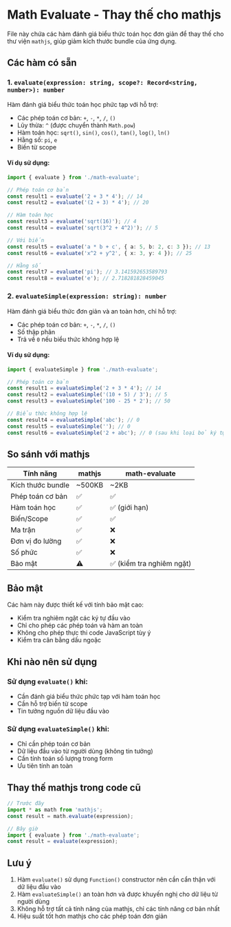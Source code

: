 # Math Evaluate - Thay thế cho mathjs

File này chứa các hàm đánh giá biểu thức toán học đơn giản để thay thế cho thư viện `mathjs`, giúp giảm kích thước bundle của ứng dụng.

## Các hàm có sẵn

### 1. `evaluate(expression: string, scope?: Record<string, number>): number`

Hàm đánh giá biểu thức toán học phức tạp với hỗ trợ:
- Các phép toán cơ bản: `+`, `-`, `*`, `/`, `()` 
- Lũy thừa: `^` (được chuyển thành `Math.pow`)
- Hàm toán học: `sqrt()`, `sin()`, `cos()`, `tan()`, `log()`, `ln()`
- Hằng số: `pi`, `e`
- Biến từ scope

#### Ví dụ sử dụng:

```typescript
import { evaluate } from './math-evaluate';

// Phép toán cơ bản
const result1 = evaluate('2 + 3 * 4'); // 14
const result2 = evaluate('(2 + 3) * 4'); // 20

// Hàm toán học
const result3 = evaluate('sqrt(16)'); // 4
const result4 = evaluate('sqrt(3^2 + 4^2)'); // 5

// Với biến
const result5 = evaluate('a * b + c', { a: 5, b: 2, c: 3 }); // 13
const result6 = evaluate('x^2 + y^2', { x: 3, y: 4 }); // 25

// Hằng số
const result7 = evaluate('pi'); // 3.141592653589793
const result8 = evaluate('e'); // 2.718281828459045
```

### 2. `evaluateSimple(expression: string): number`

Hàm đánh giá biểu thức đơn giản và an toàn hơn, chỉ hỗ trợ:
- Các phép toán cơ bản: `+`, `-`, `*`, `/`, `()`
- Số thập phân
- Trả về `0` nếu biểu thức không hợp lệ

#### Ví dụ sử dụng:

```typescript
import { evaluateSimple } from './math-evaluate';

// Phép toán cơ bản
const result1 = evaluateSimple('2 + 3 * 4'); // 14
const result2 = evaluateSimple('(10 + 5) / 3'); // 5
const result3 = evaluateSimple('100 - 25 * 2'); // 50

// Biểu thức không hợp lệ
const result4 = evaluateSimple('abc'); // 0
const result5 = evaluateSimple(''); // 0
const result6 = evaluateSimple('2 + abc'); // 0 (sau khi loại bỏ ký tự không hợp lệ)
```

## So sánh với mathjs

| Tính năng | mathjs | math-evaluate |
|-----------|--------|---------------|
| Kích thước bundle | ~500KB | ~2KB |
| Phép toán cơ bản | ✅ | ✅ |
| Hàm toán học | ✅ | ✅ (giới hạn) |
| Biến/Scope | ✅ | ✅ |
| Ma trận | ✅ | ❌ |
| Đơn vị đo lường | ✅ | ❌ |
| Số phức | ✅ | ❌ |
| Bảo mật | ⚠️ | ✅ (kiểm tra nghiêm ngặt) |

## Bảo mật

Các hàm này được thiết kế với tính bảo mật cao:
- Kiểm tra nghiêm ngặt các ký tự đầu vào
- Chỉ cho phép các phép toán và hàm an toàn
- Không cho phép thực thi code JavaScript tùy ý
- Kiểm tra cân bằng dấu ngoặc

## Khi nào nên sử dụng

### Sử dụng `evaluate()` khi:
- Cần đánh giá biểu thức phức tạp với hàm toán học
- Cần hỗ trợ biến từ scope
- Tin tưởng nguồn dữ liệu đầu vào

### Sử dụng `evaluateSimple()` khi:
- Chỉ cần phép toán cơ bản
- Dữ liệu đầu vào từ người dùng (không tin tưởng)
- Cần tính toán số lượng trong form
- Ưu tiên tính an toàn

## Thay thế mathjs trong code cũ

```typescript
// Trước đây
import * as math from 'mathjs';
const result = math.evaluate(expression);

// Bây giờ
import { evaluate } from './math-evaluate';
const result = evaluate(expression);
```

## Lưu ý

1. Hàm `evaluate()` sử dụng `Function()` constructor nên cần cẩn thận với dữ liệu đầu vào
2. Hàm `evaluateSimple()` an toàn hơn và được khuyến nghị cho dữ liệu từ người dùng
3. Không hỗ trợ tất cả tính năng của mathjs, chỉ các tính năng cơ bản nhất
4. Hiệu suất tốt hơn mathjs cho các phép toán đơn giản